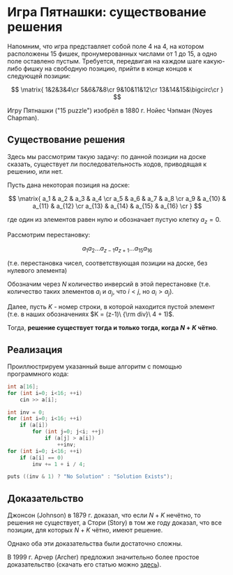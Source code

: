 # Игра Пятнашки: существование решения

Напомним, что игра представляет собой поле $4$ на $4$, на котором расположены $15$ фишек, пронумерованных числами от $1$ до $15$, а одно поле оставлено пустым. Требуется, передвигая на каждом шаге какую-либо фишку на свободную позицию, прийти в конце концов к следующей позиции:

$$
\matrix{
1&2&3&4\cr
5&6&7&8\cr
9&10&11&12\cr
13&14&15&\bigcirc\cr
}
$$

Игру Пятнашки ("15 puzzle") изобрёл в 1880 г. Нойес Чэпман (Noyes Chapman).

## Существование решения

Здесь мы рассмотрим такую задачу: по данной позиции на доске сказать, существует ли последовательность ходов, приводящая к решению, или нет.

Пусть дана некоторая позиция на доске:

$$
\matrix{
a_1 & a_2 & a_3 & a_4 \cr 
a_5 & a_6 & a_7 & a_8 \cr 
a_9 & a_{10} & a_{11} & a_{12} \cr 
a_{13} & a_{14} & a_{15} & a_{16} \cr 
}
$$

где один из элементов равен нулю и обозначает пустую клетку $a_z = 0$.

Рассмотрим перестановку:

$$
a_1 a_2 \ldots a_{z-1} a_{z+1} \ldots a_{15} a_{16}
$$

(т.е. перестановка чисел, соответствующая позиции на доске, без нулевого элемента)

Обозначим через $N$ количество инверсий в этой перестановке (т.е. количество таких элементов $a_i$ и $a_j$, что $i < j$, но $a_i > a_j$).

Далее, пусть $K$ - номер строки, в которой находится пустой элемент (т.е. в наших обозначениях $K = (z-1)\ {\rm div}\ 4 + 1)$.

Тогда, **решение существует тогда и только тогда, когда $N+K$ чётно**.

## Реализация

Проиллюстрируем указанный выше алгоритм с помощью программного кода:
<!--- TODO: specify code snippet id -->
``` cpp
int a[16];
for (int i=0; i<16; ++i)
    cin >> a[i];

int inv = 0;
for (int i=0; i<16; ++i)
    if (a[i])
        for (int j=0; j<i; ++j)
            if (a[j] > a[i])
                ++inv;
for (int i=0; i<16; ++i)
    if (a[i] == 0)
        inv += 1 + i / 4;

puts ((inv & 1) ? "No Solution" : "Solution Exists");
```

## Доказательство

Джонсон (Johnson) в 1879 г. доказал, что если $N+K$ нечётно, то решения не существует, а Стори (Story) в том же году доказал, что все позиции, для которых $N+K$ чётно, имеют решение.

Однако оба эти доказательства были достаточно сложны.

В 1999 г. Арчер (Archer) предложил значительно более простое доказательство (скачать его статью можно [здесь](http://www.cs.cmu.edu/afs/cs/academic/class/15859-f01/www/notes/15-puzzle.pdf)).
